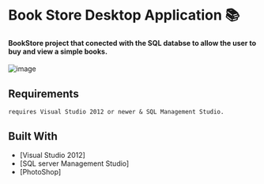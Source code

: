 # **Book Store Desktop Application :books:**
 #### **BookStore project that conected with the SQL databse to allow the user to buy and view a simple books.**

![image](https://media.giphy.com/media/lL1XNLeWn6qaI/giphy.gif)

## Requirements
```
requires Visual Studio 2012 or newer & SQL Management Studio.
```

## Built With
* [Visual Studio 2012]
* [SQL server Management Studio]
* [PhotoShop]  
